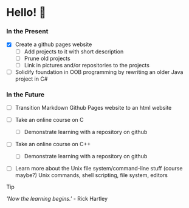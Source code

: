 # Hello! 👋

### In the Present
- [X] Create a github pages website
  - [ ] Add projects to it with short description
  - [ ] Prune old projects
  - [ ] Link in pictures and/or repositories to the projects 
- [ ] Solidify foundation in OOB programming by rewriting an older Java project in C#

### In the Future
- [ ] Transition Markdown Github Pages website to an html website
- [ ] Take an online course on C
  - [ ] Demonstrate learning with a repository on github  
- [ ] Take an online course on C++
  - [ ] Demonstrate learning with a repository on github   
- [ ] Learn more about the Unix file system/command-line stuff (course maybe?) Unix commands, shell scripting, file system, editors



> [!TIP]
> _'Now the learning begins.'_ - Rick Hartley

<!--
ARCHIVE


-->
